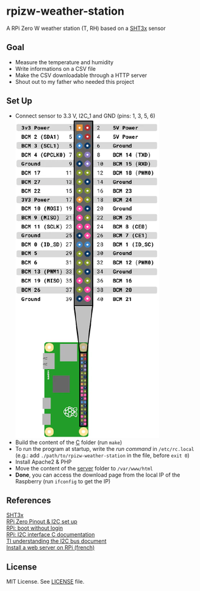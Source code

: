 # rpizw-weather-station
A RPi Zero W weather station (T, RH) based on a [SHT3x](https://sensirion.com/media/documents/213E6A3B/63A5A569/Datasheet_SHT3x_DIS.pdf) sensor

## Goal
- Measure the temperature and humidity
- Write informations on a CSV file
- Make the CSV downloadable through a HTTP server
- Shout out to my father who needed this project

## Set Up
- Connect sensor to 3.3 V, I2C_1 and GND (pins: 1, 3, 5, 6)\
![enter image description here](images/rpizw-pinout.webp)
- Build the content of the [C](C/) folder (run ```make```)
- To run the program at startup, write the *run command* in ```/etc/rc.local``` (e.g.: add ```./path/to/rpizw-weather-station``` in the file, before ```exit 0```)
- Install Apache2 & PHP
- Move the content of the [server](server/) folder to ```/var/www/html```
- **Done**, you can access the download page from the local IP of the Raspberry (run ```ifconfig``` to get the IP)

## References
[SHT3x](https://sensirion.com/media/documents/213E6A3B/63A5A569/Datasheet_SHT3x_DIS.pdf)\
[RPi Zero Pinout & I2C set up](https://maxbotix.com/blogs/blog/setup-raspberry-pi-zero-for-i2c-sensor?srsltid=AfmBOopnYwyfIVwbREWUC6SEFS_9hnKsjXe6jiMuqJ6fLdvU5X4HxmWB)\
[RPi: boot without login](https://forums.raspberrypi.com/viewtopic.php?t=71690)\
[RPi: I2C interface C documentation](https://www.kernel.org/doc/Documentation/i2c/dev-interface)\
[TI understanding the I2C bus document](https://www.ti.com/lit/an/slva704/slva704.pdf?ts=1728082854342&ref_url=https%253A%252F%252Fwww.google.com%252F)\
[Install a web server on RPi (french)](https://raspberry-pi.fr/installer-serveur-web-raspberry-lamp/)

## License
MIT License. See [LICENSE](LICENSE) file.